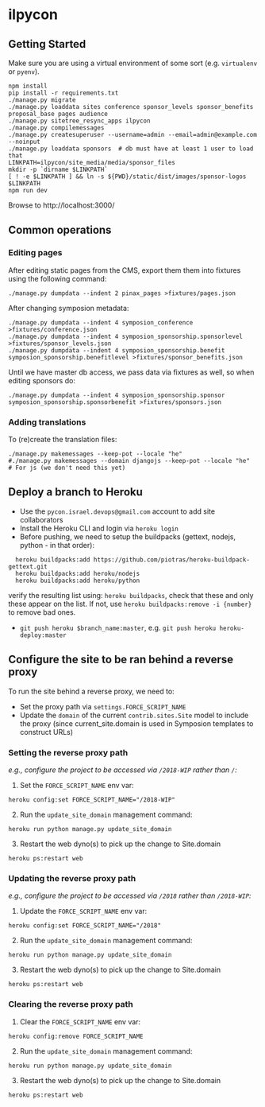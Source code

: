 # ilpycon

## Getting Started

Make sure you are using a virtual environment of some sort (e.g. `virtualenv` or
`pyenv`).

```
npm install
pip install -r requirements.txt
./manage.py migrate
./manage.py loaddata sites conference sponsor_levels sponsor_benefits proposal_base pages audience
./manage.py sitetree_resync_apps ilpycon
./manage.py compilemessages
./manage.py createsuperuser --username=admin --email=admin@example.com --noinput
./manage.py loaddata sponsors  # db must have at least 1 user to load that
LINKPATH=ilpycon/site_media/media/sponsor_files
mkdir -p `dirname $LINKPATH`
[ ! -e $LINKPATH ] && ln -s ${PWD}/static/dist/images/sponsor-logos $LINKPATH
npm run dev
```

Browse to http://localhost:3000/

## Common operations

### Editing pages

After editing static pages from the CMS, export them them into fixtures using the following command:
```
./manage.py dumpdata --indent 2 pinax_pages >fixtures/pages.json
```

After changing symposion metadata:
```
./manage.py dumpdata --indent 4 symposion_conference >fixtures/conference.json
./manage.py dumpdata --indent 4 symposion_sponsorship.sponsorlevel >fixtures/sponsor_levels.json
./manage.py dumpdata --indent 4 symposion_sponsorship.benefit symposion_sponsorship.benefitlevel >fixtures/sponsor_benefits.json
```
Until we have master db access, we pass data via fixtures as well, so when editing sponsors do:
```
./manage.py dumpdata --indent 4 symposion_sponsorship.sponsor symposion_sponsorship.sponsorbenefit >fixtures/sponsors.json
```

### Adding translations

To (re)create the translation files:

```
./manage.py makemessages --keep-pot --locale "he"
#./manage.py makemessages --domain djangojs --keep-pot --locale "he"  # For js (we don't need this yet)
```
## Deploy a branch to Heroku

- Use the `pycon.israel.devops@gmail.com` account to add site collaborators
- Install the Heroku CLI and login via `heroku login`
- Before pushing, we need to setup the buildpacks (gettext, nodejs, python - in that order):
```
  heroku buildpacks:add https://github.com/piotras/heroku-buildpack-gettext.git
  heroku buildpacks:add heroku/nodejs
  heroku buildpacks:add heroku/python
```
  verify the resulting list using: `heroku buildpacks`, check that these and only these appear
  on the list. If not, use `heroku buildpacks:remove -i {number}` to remove bad ones.

- `git push heroku $branch_name:master`, e.g. `git push heroku heroku-deploy:master`

## Configure the site to be ran behind a reverse proxy

To run the site behind a reverse proxy, we need to:

- Set the proxy path via `settings.FORCE_SCRIPT_NAME`
- Update the `domain` of the current `contrib.sites.Site` model to include the proxy (since current_site.domain is used in Symposion templates to construct URLs)

### Setting the reverse proxy path
_e.g., configure the project to be accessed via `/2018-WIP` rather than `/`:_

1. Set the `FORCE_SCRIPT_NAME` env var:

```
heroku config:set FORCE_SCRIPT_NAME="/2018-WIP"
```

2. Run the `update_site_domain` management command:

```
heroku run python manage.py update_site_domain
```

3. Restart the web dyno(s) to pick up the change to Site.domain

```
heroku ps:restart web
```

### Updating the reverse proxy path
_e.g., configure the project to be accessed via `/2018` rather than `/2018-WIP`:_

1. Update the `FORCE_SCRIPT_NAME` env var:

```
heroku config:set FORCE_SCRIPT_NAME="/2018"
```

2. Run the `update_site_domain` management command:

```
heroku run python manage.py update_site_domain
```

3. Restart the web dyno(s) to pick up the change to Site.domain

```
heroku ps:restart web
```


### Clearing the reverse proxy path

1.  Clear the `FORCE_SCRIPT_NAME` env var:

```
heroku config:remove FORCE_SCRIPT_NAME
```

2. Run the `update_site_domain` management command:

```
heroku run python manage.py update_site_domain
```

3. Restart the web dyno(s) to pick up the change to Site.domain

```
heroku ps:restart web
```
